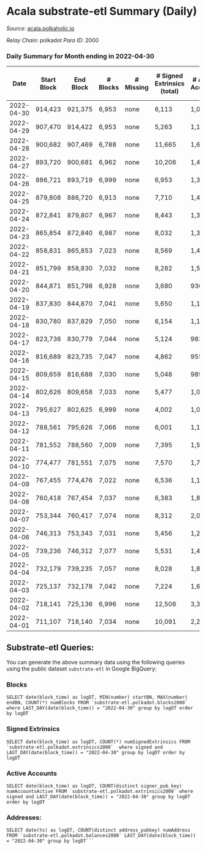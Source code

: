 # Acala substrate-etl Summary (Daily)

_Source_: [acala.polkaholic.io](https://acala.polkaholic.io)

*Relay Chain*: polkadot
*Para ID*: 2000



### Daily Summary for Month ending in 2022-04-30


| Date | Start Block | End Block | # Blocks | # Missing | # Signed Extrinsics (total) | # Active Accounts | # Addresses with Balances | # Events | # Transfers | # XCM Transfers In | # XCM Transfers Out |
| ---- | ----------- | --------- | -------- | --------- | --------------------------- | ----------------- | ------------------------- | -------- | ----------- | ------------------ | ------------------- |
| 2022-04-30 | 914,423 | 921,375 | 6,953 | none  | 6,113 | 1,069 | 157,125 | 89,161 | 12,263 ($8,029,365) |   |   |
| 2022-04-29 | 907,470 | 914,422 | 6,953 | none  | 5,263 | 1,144 | 157,039 | 81,842 | 10,871 ($5,661,968) |   |   |
| 2022-04-28 | 900,682 | 907,469 | 6,788 | none  | 11,665 | 1,671 | 156,950 | 132,268 | 18,488 ($5,943,749) |   |   |
| 2022-04-27 | 893,720 | 900,681 | 6,962 | none  | 10,206 | 1,475 | 156,502 | 119,924 | 16,668 ($5,680,942) |   |   |
| 2022-04-26 | 886,721 | 893,719 | 6,999 | none  | 6,953 | 1,348 | 156,197 | 96,976 | 12,987 ($8,516,995) |   |   |
| 2022-04-25 | 879,808 | 886,720 | 6,913 | none  | 7,710 | 1,474 | 155,948 | 100,246 | 13,651 ($8,110,300) |   |   |
| 2022-04-24 | 872,841 | 879,807 | 6,967 | none  | 8,443 | 1,342 |  | 105,048 | 14,498 ($7,264,718) |   |   |
| 2022-04-23 | 865,854 | 872,840 | 6,987 | none  | 8,032 | 1,316 | 155,489 | 104,135 | 14,480 ($5,921,530) |   |   |
| 2022-04-22 | 858,831 | 865,853 | 7,023 | none  | 8,569 | 1,484 | 155,249 | 107,986 | 14,792 ($6,286,148) |   |   |
| 2022-04-21 | 851,799 | 858,830 | 7,032 | none  | 8,282 | 1,506 | 155,067 | 102,175 | 14,478 ($24,030,723) |   |   |
| 2022-04-20 | 844,871 | 851,798 | 6,928 | none  | 3,680 | 936 | 154,847 | 70,374 | 8,934 ($5,712,065) |   |   |
| 2022-04-19 | 837,830 | 844,870 | 7,041 | none  | 5,650 | 1,132 | 154,726 | 83,551 | 10,961 ($8,432,286) |   |   |
| 2022-04-18 | 830,780 | 837,829 | 7,050 | none  | 6,154 | 1,175 | 154,580 | 88,409 | 11,816 ($19,963,544) |   |   |
| 2022-04-17 | 823,736 | 830,779 | 7,044 | none  | 5,124 | 983 | 154,402 | 79,847 | 10,398 ($6,011,607) |   |   |
| 2022-04-16 | 816,689 | 823,735 | 7,047 | none  | 4,862 | 955 | 154,251 | 77,489 | 10,013 ($7,120,179) |   |   |
| 2022-04-15 | 809,659 | 816,688 | 7,030 | none  | 5,048 | 989 | 154,111 | 79,733 | 10,392 ($4,879,895) |   |   |
| 2022-04-14 | 802,626 | 809,658 | 7,033 | none  | 5,477 | 1,092 | 153,985 | 82,116 | 10,894 ($8,046,856) |   |   |
| 2022-04-13 | 795,627 | 802,625 | 6,999 | none  | 4,002 | 1,017 | 153,840 | 73,144 | 9,354 ($9,300,622) |   |   |
| 2022-04-12 | 788,561 | 795,626 | 7,066 | none  | 6,001 | 1,176 | 153,725 | 86,852 | 11,765 ($13,094,369) |   |   |
| 2022-04-11 | 781,552 | 788,560 | 7,009 | none  | 7,395 | 1,554 | 153,590 | 97,893 | 13,510 ($19,159,016) |   |   |
| 2022-04-10 | 774,477 | 781,551 | 7,075 | none  | 7,570 | 1,793 | 153,421 | 98,486 | 13,983 ($14,039,386) |   |   |
| 2022-04-09 | 767,455 | 774,476 | 7,022 | none  | 6,536 | 1,109 | 153,250 | 89,124 | 12,002 ($8,141,066) |   |   |
| 2022-04-08 | 760,418 | 767,454 | 7,037 | none  | 6,383 | 1,852 | 153,088 | 89,562 | 12,098 ($11,657,094) |   |   |
| 2022-04-07 | 753,344 | 760,417 | 7,074 | none  | 8,312 | 2,054 | 152,878 | 104,822 | 14,197 ($53,992,847) |   |   |
| 2022-04-06 | 746,313 | 753,343 | 7,031 | none  | 5,456 | 1,277 | 153,434 | 83,819 | 11,354 ($9,536,474) |   |   |
| 2022-04-05 | 739,236 | 746,312 | 7,077 | none  | 5,531 | 1,457 | 153,256 | 83,814 | 11,302 ($8,342,142) |   |   |
| 2022-04-04 | 732,179 | 739,235 | 7,057 | none  | 8,028 | 1,897 | 153,095 | 99,801 | 13,913 ($13,102,756) |   |   |
| 2022-04-03 | 725,137 | 732,178 | 7,042 | none  | 7,224 | 1,677 | 152,898 | 94,678 | 13,182 ($15,778,285) |   |   |
| 2022-04-02 | 718,141 | 725,136 | 6,996 | none  | 12,506 | 3,355 | 152,710 | 129,628 | 18,203 ($21,232,874) |   |   |
| 2022-04-01 | 711,107 | 718,140 | 7,034 | none  | 10,091 | 2,217 | 152,397 | 113,007 | 15,904 ($37,391,147) |   |   |

## Substrate-etl Queries:
You can generate the above summary data using the following queries using the public dataset `substrate-etl` in Google BigQuery:


### Blocks
```
SELECT date(block_time) as logDT, MIN(number) startBN, MAX(number) endBN, COUNT(*) numBlocks FROM `substrate-etl.polkadot.blocks2000`  where LAST_DAY(date(block_time)) = "2022-04-30" group by logDT order by logDT
```


### Signed Extrinsics
```
SELECT date(block_time) as logDT, COUNT(*) numSignedExtrinsics FROM `substrate-etl.polkadot.extrinsics2000`  where signed and LAST_DAY(date(block_time)) = "2022-04-30" group by logDT order by logDT
```


### Active Accounts
```
SELECT date(block_time) as logDT, COUNT(distinct signer_pub_key) numAccountsActive FROM `substrate-etl.polkadot.extrinsics2000` where signed and LAST_DAY(date(block_time)) = "2022-04-30" group by logDT order by logDT
```


### Addresses:
```
SELECT date(ts) as logDT, COUNT(distinct address_pubkey) numAddress FROM `substrate-etl.polkadot.balances2000` LAST_DAY(date(block_time)) = "2022-04-30" group by logDT```


